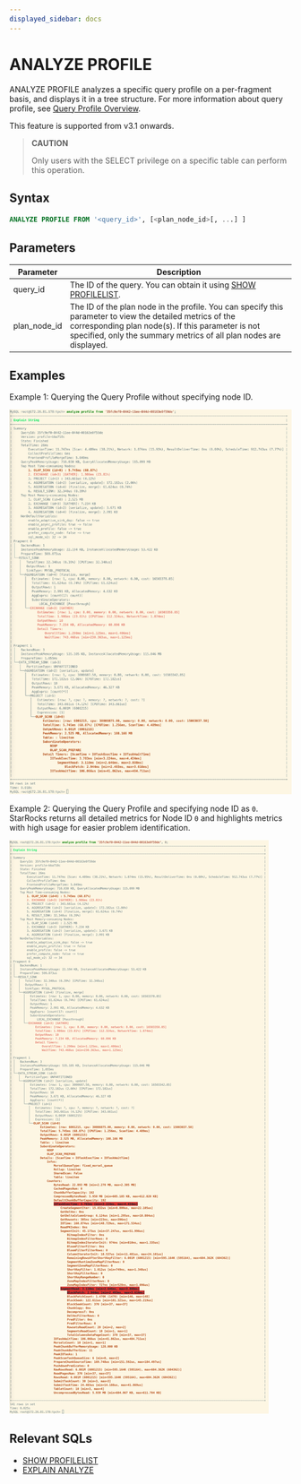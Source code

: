 ```yaml
---
displayed_sidebar: docs
---
```


# ANALYZE PROFILE

ANALYZE PROFILE analyzes a specific query profile on a per-fragment basis, and displays it in a tree structure. For more information about query profile, see [Query Profile Overview](../../../../administration/query_profile_overview.md).

This feature is supported from v3.1 onwards.

> **CAUTION**
>
> Only users with the SELECT privilege on a specific table can perform this operation.

## Syntax

```SQL
ANALYZE PROFILE FROM '<query_id>', [<plan_node_id>[, ...] ]
```

## Parameters

| **Parameter** | **Description**                                              |
| ------------- | ------------------------------------------------------------ |
| query_id      | The ID of the query. You can obtain it using [SHOW PROFILELIST](./SHOW_PROFILELIST.md). |
| plan_node_id  | The ID of the plan node in the profile. You can specify this parameter to view the detailed metrics of the corresponding plan node(s). If this parameter is not specified, only the summary metrics of all plan nodes are displayed. |

## Examples

Example 1: Querying the Query Profile without specifying node ID.

![img](../../../../_assets/Profile/text_based_profile_without_node_id.jpeg)

Example 2: Querying the Query Profile and specifying node ID as `0`. StarRocks returns all detailed metrics for Node ID `0` and highlights metrics with high usage for easier problem identification.

![img](../../../../_assets/Profile/text_based_profile_with_node_id.jpeg)

## Relevant SQLs

- [SHOW PROFILELIST](./SHOW_PROFILELIST.md)
- [EXPLAIN ANALYZE](./EXPLAIN_ANALYZE.md)
